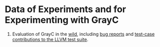 # Data of Experiments and for Experimenting with GrayC

1. Evaluation of GrayC in the [wild](Evaluation/USING-GRAYC-IN-THE-WILD), including [bug reports](Evaluation/USING-GRAYC-IN-THE-WILD/LLVM-test-contributions) and [test-case contributions to the LLVM test suite](Evaluation/USING-GRAYC-IN-THE-WILD/bug_reports).

